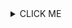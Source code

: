 <details><summary>CLICK ME</summary>
 <p>
# hahaha
```>hahaha
>>hahahaha
>>>hahahhahaha
## hahahaha
<a>hahahahah</a>
* hahahah
```* * hahahahaha
</p>
</details>
